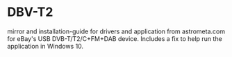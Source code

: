 # DBV-T2
mirror and installation-guide for drivers and application from astrometa.com for eBay's USB DVB-T/T2/C+FM+DAB device. Includes a fix to help run the application in Windows 10.
